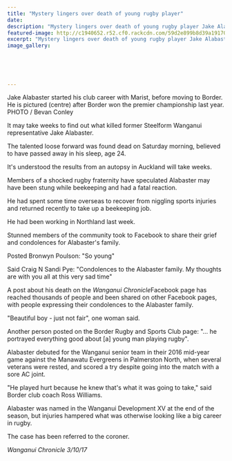 ```yaml
---
title: "Mystery lingers over death of young rugby player"
date: 
description: "Mystery lingers over death of young rugby player Jake Alabaster..."
featured-image: http://c1940652.r52.cf0.rackcdn.com/59d2e899b8d39a191700066c/Jake-Alabaster-with-Marist-club.jpg
excerpt: "Mystery lingers over death of young rugby player Jake Alabaster."
image_gallery:
    
    
    
    
    
---
```


<p><span>Jake Alabaster started his club career with Marist, before moving to Border. <br />He is pictured (centre) after Border won the premier championship last year. <br />PHOTO / Bevan Conley</span></p>
<p class="element element-paragraph">It may take weeks to find out what killed former Steelform Wanganui representative Jake Alabaster.</p>
<p class="element element-paragraph">The talented loose forward was found dead on Saturday morning, believed to have passed away in his sleep, age 24.</p>
<p class="element element-paragraph">It's understood the results from an autopsy in Auckland will take weeks.</p>
<p class="element element-paragraph">Members of a shocked rugby fraternity have speculated Alabaster may have been stung while beekeeping and had a fatal reaction.</p>
<p class="element element-paragraph">He had spent some time overseas to recover from niggling sports injuries and returned recently to take up a beekeeping job.</p>
<p class="element element-paragraph">He had been working in Northland last week.</p>
<p class="element element-paragraph">Stunned members of the community took to Facebook to share their grief and condolences for Alabaster's family.</p>
<p class="element element-paragraph">Posted Bronwyn Poulson: "So young"</p>
<p class="element element-paragraph">Said Craig N Sandi Pye: "Condolences to the Alabaster family. My thoughts are with you all at this very sad time"</p>
<p class="element element-paragraph">A post about his death on the&nbsp;<em>Wanganui Chronicle</em>Facebook page has reached thousands of people and been shared on other Facebook pages, with people expressing their condolences to the Alabaster family.</p>
<p class="element element-paragraph">"Beautiful boy - just not fair", one woman said.</p>
<p class="element element-paragraph">Another person posted on the Border Rugby and Sports Club page: "... he portrayed everything good about [a] young man playing rugby".</p>
<p class="element element-paragraph">Alabaster debuted for the Wanganui senior team in their 2016 mid-year game against the Manawatu Evergreens in Palmerston North, when several veterans were rested, and scored a try despite going into the match with a sore AC joint.</p>
<p class="element element-paragraph">"He played hurt because he knew that's what it was going to take," said Border club coach Ross Williams.</p>
<p class="element element-paragraph">Alabaster was named in the Wanganui Development XV at the end of the season, but injuries hampered what was otherwise looking like a big career in rugby.</p>
<p class="element element-paragraph">The case has been referred to the coroner.</p>
<p><em>Wanganui Chronicle 3/10/17</em></p>

